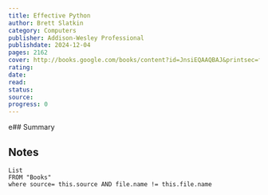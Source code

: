 ```yaml
---
title: Effective Python 
author: Brett Slatkin
category: Computers
publisher: Addison-Wesley Professional
publishdate: 2024-12-04
pages: 2162
cover: http://books.google.com/books/content?id=JnsiEQAAQBAJ&printsec=frontcover&img=1&zoom=1&edge=curl&source=gbs_api
rating:
date:
read:
status:
source:
progress: 0
---
```

e## Summary


## Notes
```dataview
List 
FROM "Books"
where source= this.source AND file.name != this.file.name
```